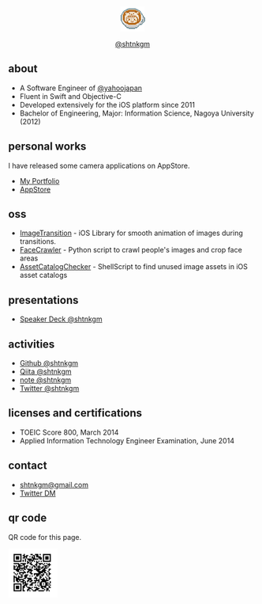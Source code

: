 <div align="center">
    <img src="https://github.com/shtnkgm/about/blob/master/image/icon.png" width="50px">
    <p><a href="https://github.com/shtnkgm">@shtnkgm</a></p>
</div>

## about
 - A Software Engineer of [@yahoojapan](https://github.com/yahoojapan)
 - Fluent in Swift and Objective-C
 - Developed extensively for the iOS platform since 2011
 - Bachelor of Engineering, Major: Information Science, Nagoya University (2012)

## personal works
I have released some camera applications on AppStore.

 - [My Portfolio](https://shtnkgm.github.io/)
 - [AppStore](https://itunes.apple.com/developer/shota-nakagami/id457011383)

## oss
 - [ImageTransition](https://github.com/shtnkgm/ImageTransition) - iOS Library for smooth animation of images during transitions.
 - [FaceCrawler](https://github.com/shtnkgm/FaceCrawler) - Python script to crawl people's images and crop face areas
 - [AssetCatalogChecker](https://github.com/shtnkgm/AssetCatalogChecker) - ShellScript to find unused image assets in iOS asset catalogs

## presentations
 - [Speaker Deck @shtnkgm](https://speakerdeck.com/shtnkgm)

## activities
 - [Github @shtnkgm](https://github.com/shtnkgm)
 - [Qiita @shtnkgm](https://qiita.com/shtnkgm)
 - [note @shtnkgm](https://note.mu/shtnkgm)
 - [Twitter @shtnkgm](https://twitter.com/shtnkgm)

## licenses and certifications
 - TOEIC Score 800, March 2014
 - Applied Information Technology Engineer Examination, June 2014

## contact
 - shtnkgm@gmail.com
 - [Twitter DM](https://twitter.com/shtnkgm)

## qr code
QR code for this page.

<img src="https://github.com/shtnkgm/about/blob/master/image/qrcode.png" alt="QR code" width="100">
